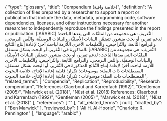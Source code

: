 {
    "type": "glossary",
    "title": "Compendium (خلاصة وافية)",
    "definition": "A collection of files prepared by a researcher to support a report or publication that include the data, metadata, programming code, software dependencies, licenses, and other instructions necessary for another researcher to independently reproduce the findings presented in the report or publication. [:ARABIC] التَّعريف: هي مجموعة من الملفّات التي يعدها الباحث؛ لدعم تقرير، أو بحث منشور. تتضمَّن البيانات الأصليَّة، والبيانات الوصفيَّة، والنَّص البرمجي، والبرامج التَّابعة، والتَّراخيص، والتَّعليمات الأخرى اللّازمة لباحث آخر؛ لإعادة إنتاج النَّتائج المذكورة في التَّقرير، أو البحث بشكل مستقل. [:ARABIC] التَّعريف: هي مجموعة من الملفّات التي يعدها الباحث؛ لدعم تقرير، أو بحث منشور. تتضمَّن البيانات الأصليَّة، والبيانات الوصفيَّة، والنَّص البرمجي، والبرامج التَّابعة، والتَّراخيص، والتَّعليمات الأخرى اللّازمة لباحث آخر؛ لإعادة إنتاج النَّتائج المذكورة في التَّقرير، أو البحث بشكل مستقل. المصطلحات ذات الصلة: موسوعات؛ تكرار؛ قابلية إعادة الإنتاج، خلاصة البحوث المصطلحات ذات الصلة:  موسوعات ؛ تكرار؛ قابلية إعادة الإنتاج، خلاصة البحوث",
    "related_terms": [
        "Compendia",
        "Replication",
        "Reproducibility",
        "Research compendium",
        "References: Claerbout and Karrenfach (1992)",
        "Gentleman (2005)",
        "Marwick et al. (2018)",
        "Nüst et al. (2018) References: Claerbout and Karrenfach (1992)",
        "Gentleman (2005) ",
        "Marwick et al. (2018)",
        "Nüst et al. (2018)"
    ],
    "references": [
        ""
    ],
    "alt_related_terms": [
        null
    ],
    "drafted_by": [
        "Ben Marwick"
    ],
    "reviewed_by": [
        "Ali H. Al-Hoorie",
        "Charlotte R. Pennington"
    ],
    "language": "arabic"
}